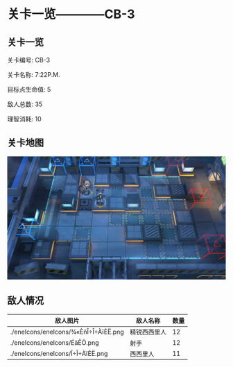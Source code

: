 # 关卡一览————CB-3


## 关卡一览

关卡编号: CB-3

关卡名称: 7:22P.M.

目标点生命值: 5

敌人总数: 35

理智消耗: 10


## 关卡地图
![CB-3](./oprMap/CB-3.png)

## 敌人情况

| 敌人图片 | 敌人名称 | 数量  |
|---------|-----|-----|
| ./eneIcons/eneIcons/¾«ÈñÎ÷Î÷ÀïÈË.png| 精锐西西里人  |   12  |
| ./eneIcons/eneIcons/ÉäÊÖ.png| 射手  |   12  |
| ./eneIcons/eneIcons/Î÷Î÷ÀïÈË.png| 西西里人  |   11  |
